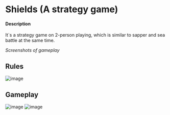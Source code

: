 # Shields (A strategy game)

#### Description
It`s a strategy game on 2-person playing, which is similar to sapper and sea battle at the same time.

_Screenshots of gameplay_

## Rules
![image](https://user-images.githubusercontent.com/60360761/205493240-8a3452ed-972c-4602-8097-7ae0d2405651.png)

## Gameplay
![image](https://user-images.githubusercontent.com/60360761/205493272-991cf764-1913-4aeb-88bf-a6203fd355f3.png)
![image](https://user-images.githubusercontent.com/60360761/205493278-b78677f8-e396-4625-8080-ee7cfa660724.png)
